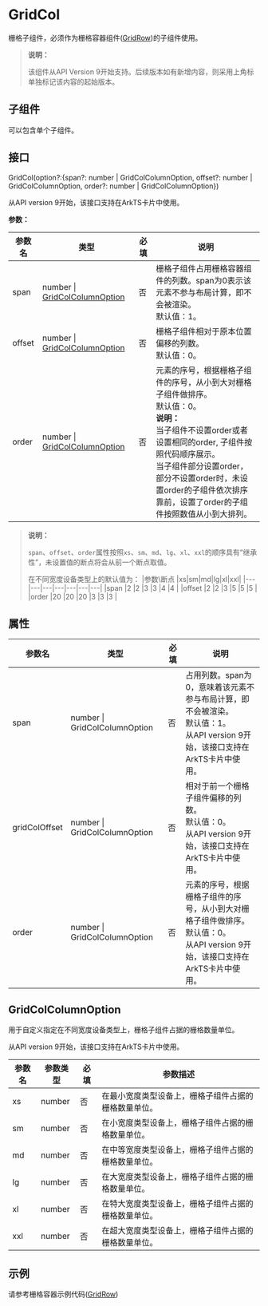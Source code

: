 # GridCol

栅格子组件，必须作为栅格容器组件([GridRow](ts-container-gridrow.md))的子组件使用。

>  **说明：**
>
> 该组件从API Version 9开始支持。后续版本如有新增内容，则采用上角标单独标记该内容的起始版本。  

## 子组件

可以包含单个子组件。
## 接口

GridCol(option?:{span?: number | GridColColumnOption, offset?: number | GridColColumnOption, order?: number | GridColColumnOption})

从API version 9开始，该接口支持在ArkTS卡片中使用。

**参数：**

| 参数名 | 类型                                                  | 必填 | 说明                                                         |
| ------ | ----------------------------------------------------- | ---- | ------------------------------------------------------------ |
| span   | number \| [GridColColumnOption](#gridcolcolumnoption) | 否   | 栅格子组件占用栅格容器组件的列数。span为0表示该元素不参与布局计算，即不会被渲染。<br/>默认值：1。 |
| offset | number \| [GridColColumnOption](#gridcolcolumnoption) | 否   | 栅格子组件相对于原本位置偏移的列数。<br/>默认值：0。           |
| order  | number \| [GridColColumnOption](#gridcolcolumnoption) | 否   | 元素的序号，根据栅格子组件的序号，从小到大对栅格子组件做排序。<br/>默认值：0。<br/>**说明：**<br/>当子组件不设置order或者设置相同的order, 子组件按照代码顺序展示。<br/>当子组件部分设置order，部分不设置order时，未设置order的子组件依次排序靠前，设置了order的子组件按照数值从小到大排列。 |

>  **说明：**
>
>  `span`、`offset`、`order`属性按照`xs`、`sm`、`md`、`lg`、`xl`、`xxl`的顺序具有“继承性”，未设置值的断点将会从前一个断点取值。
>
>  在不同宽度设备类型上的默认值为：
>  |参数\断点 |xs|sm|md|lg|xl|xxl|
>  |---|---|---|---|---|---|---|
>  |span   |2  |2  |3  |3  |4  |4  |
>  |offset |2  |2  |3  |5  |5  |5  |
>  |order  |20 |20 |20 |3  |3  |3  |

## 属性

| 参数名 | 类型                          | 必填 | 说明                                                         |
| ------ | ----------------------------- | ---- | ------------------------------------------------------------ |
| span   | number \| GridColColumnOption | 否   | 占用列数。span为0，意味着该元素不参与布局计算，即不会被渲染。<br/>默认值：1。<br/>从API version 9开始，该接口支持在ArkTS卡片中使用。 |
| gridColOffset | number \| GridColColumnOption | 否   | 相对于前一个栅格子组件偏移的列数。<br/>默认值：0。<br/>从API version 9开始，该接口支持在ArkTS卡片中使用。 |
| order  | number \| GridColColumnOption | 否   | 元素的序号，根据栅格子组件的序号，从小到大对栅格子组件做排序。<br/>默认值：0。<br/>从API version 9开始，该接口支持在ArkTS卡片中使用。 |

## GridColColumnOption

用于自定义指定在不同宽度设备类型上，栅格子组件占据的栅格数量单位。

从API version 9开始，该接口支持在ArkTS卡片中使用。

| 参数名   | 参数类型   | 必填   | 参数描述                                     |
| ----- | ------ | ---- | ---------------------------------------- |
| xs  | number | 否    | 在最小宽度类型设备上，栅格子组件占据的栅格数量单位。    |
| sm  | number | 否    | 在小宽度类型设备上，栅格子组件占据的栅格数量单位。      |
| md  | number | 否    | 在中等宽度类型设备上，栅格子组件占据的栅格数量单位。    |
| lg  | number | 否    | 在大宽度类型设备上，栅格子组件占据的栅格数量单位。      |
| xl  | number | 否    | 在特大宽度类型设备上，栅格子组件占据的栅格数量单位。    |
| xxl | number | 否    | 在超大宽度类型设备上，栅格子组件占据的栅格数量单位。    |

## 示例
请参考栅格容器示例代码([GridRow](ts-container-gridrow.md#示例))